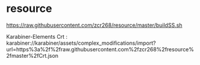 # resource
https://raw.githubusercontent.com/zcr268/resource/master/buildSS.sh

Karabiner-Elements Crt : karabiner://karabiner/assets/complex_modifications/import?url=https%3a%2f%2fraw.githubusercontent.com%2fzcr268%2fresource%2fmaster%2fCrt.json


